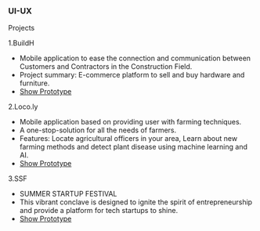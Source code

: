 ### UI-UX


Projects

1.BuildH
 * Mobile application to ease the connection and communication between Customers and Contractors in the Construction Field.
 * Project summary: E-commerce platform to sell and buy hardware and furniture.
 * [Show Prototype](https://www.figma.com/proto/PXSiyENzt16nAV1Wp2oaEU/BuildH?page-id=0%3A1&type=design&node-id=2-5&viewport=76%2C454%2C0.21&t=JT0I49n66YfCWjQg-1&scaling=scale-down&starting-point-node-id=2%3A3&mode=design)

2.Loco.ly
 * Mobile application based on providing user with farming techniques.
 * A one-stop-solution for all the needs of farmers.
 * Features: Locate agricultural officers in your area, Learn about new farming methods and detect plant disease using
machine learning and AI.
 * [Show Prototype](https://www.figma.com/proto/DvVDgUTRJuoByymfS0xISf/loco.ly?page-id=0%3A1&type=design&node-id=1-6&viewport=-13530%2C-13923%2C0.22&t=prWZfeXPJcY0Mh5Q-1&scaling=scale-down&starting-point-node-id=1%3A5)

3.SSF
 * SUMMER STARTUP FESTIVAL
 * This vibrant conclave is designed to ignite the spirit of entrepreneurship and provide a platform for tech startups to shine. 
 * [Show Prototype](https://www.figma.com/proto/DasonCZloIOZdPi5dCLO2a/SSF_Web?page-id=77%3A6469&type=design&node-id=77-6504&viewport=425%2C371%2C0.07&t=oF4JvC96XTuJU9Cc-1&scaling=min-zoom&starting-point-node-id=77%3A7319&mode=design)

